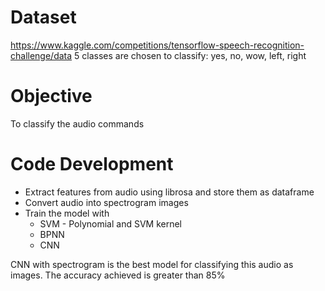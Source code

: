 # Dataset
https://www.kaggle.com/competitions/tensorflow-speech-recognition-challenge/data
5 classes are chosen to classify: yes, no, wow, left, right

# Objective
To classify the audio commands

# Code Development
- Extract features from audio using librosa and store them as dataframe
- Convert audio into spectrogram images
- Train the model with
  * SVM - Polynomial and SVM kernel
  * BPNN
  * CNN
 
CNN with spectrogram is the best model for classifying this audio as images. The accuracy achieved is greater than 85%
